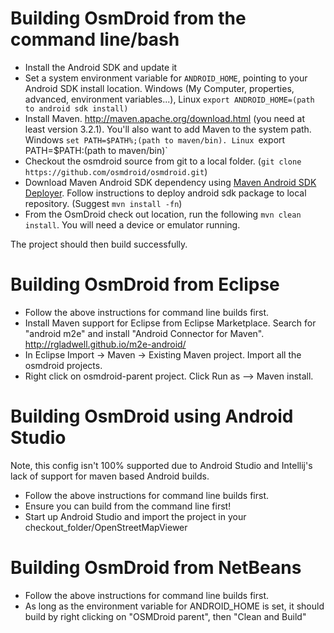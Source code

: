 # Building OsmDroid from the command line/bash
 * Install the Android SDK and update it
 * Set a system environment variable for `ANDROID_HOME`, pointing to your Android SDK install location. Windows (My Computer, properties, advanced, environment variables...), Linux `export ANDROID_HOME=(path to android sdk install)`
 * Install Maven. http://maven.apache.org/download.html (you need at least version 3.2.1). You'll also want to add Maven to the system path. Windows `set PATH=$PATH%;(path to maven/bin). Linux `export PATH=$PATH:(path to maven/bin)`
 * Checkout the osmdroid source from git to a local folder. (`git clone https://github.com/osmdroid/osmdroid.git`)
 * Download Maven Android SDK dependency using [Maven Android SDK Deployer](https://github.com/mosabua/maven-android-sdk-deployer).  Follow instructions to deploy android sdk package to local repository. (Suggest `mvn install -fn`)
 * From the OsmDroid check out location, run the following `mvn clean install`. You will need a device or emulator running.

The project should then build successfully.



# Building OsmDroid from Eclipse
 * Follow the above instructions for command line builds first.
 * Install Maven support for Eclipse from Eclipse Marketplace. Search for "android m2e" and install "Android Connector for Maven". http://rgladwell.github.io/m2e-android/
 * In Eclipse Import -> Maven -> Existing Maven project. Import all the osmdroid projects.
 * Right click on osmdroid-parent project. Click Run as --> Maven install.

# Building OsmDroid using Android Studio
Note, this config isn't 100% supported due to Android Studio and Intellij's lack of support for maven based Android builds.

 * Follow the above instructions for command line builds first.
 * Ensure you can build from the command line first!
 * Start up Android Studio and import the project in your checkout_folder/OpenStreetMapViewer


# Building OsmDroid from NetBeans
 * Follow the above instructions for command line builds first.
 * As long as the environment variable for ANDROID_HOME is set, it should build by right clicking on "OSMDroid parent", then "Clean and Build"

